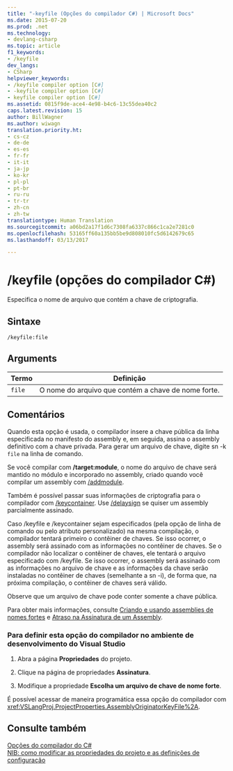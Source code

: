 ```yaml
---
title: "-keyfile (Opções do compilador C#) | Microsoft Docs"
ms.date: 2015-07-20
ms.prod: .net
ms.technology:
- devlang-csharp
ms.topic: article
f1_keywords:
- /keyfile
dev_langs:
- CSharp
helpviewer_keywords:
- /keyfile compiler option [C#]
- -keyfile compiler option [C#]
- keyfile compiler option [C#]
ms.assetid: 0815f9de-ace4-4e98-b4c6-13c55dea40c2
caps.latest.revision: 15
author: BillWagner
ms.author: wiwagn
translation.priority.ht:
- cs-cz
- de-de
- es-es
- fr-fr
- it-it
- ja-jp
- ko-kr
- pl-pl
- pt-br
- ru-ru
- tr-tr
- zh-cn
- zh-tw
translationtype: Human Translation
ms.sourcegitcommit: a06bd2a17f1d6c7308fa6337c866c1ca2e7281c0
ms.openlocfilehash: 53165ff60a135bb5be9d808010fc5d6142679c65
ms.lasthandoff: 03/13/2017

---
```

# <a name="keyfile-c-compiler-options"></a>/keyfile (opções do compilador C#)
Especifica o nome de arquivo que contém a chave de criptografia.  
  
## <a name="syntax"></a>Sintaxe  
  
```  
/keyfile:file  
```  
  
## <a name="arguments"></a>Arguments  
  
|Termo|Definição|  
|----------|----------------|  
|`file`|O nome do arquivo que contém a chave de nome forte.|  
  
## <a name="remarks"></a>Comentários  
 Quando esta opção é usada, o compilador insere a chave pública da linha especificada no manifesto do assembly e, em seguida, assina o assembly definitivo com a chave privada. Para gerar um arquivo de chave, digite sn -k `file` na linha de comando.  
  
 Se você compilar com **/target:module**, o nome do arquivo de chave será mantido no módulo e incorporado no assembly, criado quando você compilar um assembly com [/addmodule](../../../csharp/language-reference/compiler-options/addmodule-compiler-option.md).  
  
 Também é possível passar suas informações de criptografia para o compilador com [/keycontainer](../../../csharp/language-reference/compiler-options/keycontainer-compiler-option.md). Use [/delaysign](../../../csharp/language-reference/compiler-options/delaysign-compiler-option.md) se quiser um assembly parcialmente assinado.  
  
 Caso /keyfile e /keycontainer sejam especificados (pela opção de linha de comando ou pelo atributo personalizado) na mesma compilação, o compilador tentará primeiro o contêiner de chaves. Se isso ocorrer, o assembly será assinado com as informações no contêiner de chaves. Se o compilador não localizar o contêiner de chaves, ele tentará o arquivo especificado com /keyfile. Se isso ocorrer, o assembly será assinado com as informações no arquivo de chave e as informações da chave serão instaladas no contêiner de chaves (semelhante a sn -i), de forma que, na próxima compilação, o contêiner de chaves será válido.  
  
 Observe que um arquivo de chave pode conter somente a chave pública.  
  
 Para obter mais informações, consulte [Criando e usando assemblies de nomes fortes](https://msdn.microsoft.com/library/xwb8f617) e [Atraso na Assinatura de um Assembly](http://msdn.microsoft.com/library/9d300e17-5bf1-4360-97da-2aa55efd9070).  
  
### <a name="to-set-this-compiler-option-in-the-visual-studio-development-environment"></a>Para definir esta opção do compilador no ambiente de desenvolvimento do Visual Studio  
  
1.  Abra a página **Propriedades** do projeto.  
  
2.  Clique na página de propriedades **Assinatura**.  
  
3.  Modifique a propriedade **Escolha um arquivo de chave de nome forte**.  
  
 É possível acessar de maneira programática essa opção do compilador com <xref:VSLangProj.ProjectProperties.AssemblyOriginatorKeyFile%2A>.  
  
## <a name="see-also"></a>Consulte também  
 [Opções do compilador do C#](../../../csharp/language-reference/compiler-options/index.md)   
 [NIB: como modificar as propriedades do projeto e as definições de configuração](http://msdn.microsoft.com/en-us/e7184bc5-2f2b-4b4f-aa9a-3ecfcbc48b67)
